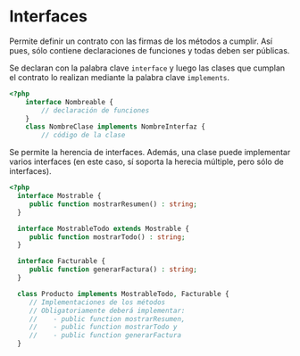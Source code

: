 # Interfaces

Permite definir un contrato con las firmas de los métodos a cumplir. Así pues, sólo contiene declaraciones de funciones y todas deben ser públicas.

Se declaran con la palabra clave `interface` y luego las clases que cumplan el contrato lo realizan mediante la palabra clave `implements`.

```php
<?php
    interface Nombreable {
    	// declaración de funciones
    }
    class NombreClase implements NombreInterfaz {
    	// código de la clase
```

Se permite la herencia de interfaces. Además, una clase puede implementar varios interfaces (en este caso, sí soporta la herecia múltiple, pero sólo de interfaces).

```php
<?php
  interface Mostrable {
     public function mostrarResumen() : string;
  }

  interface MostrableTodo extends Mostrable {
     public function mostrarTodo() : string;
  }

  interface Facturable {
     public function generarFactura() : string;
  }

  class Producto implements MostrableTodo, Facturable {
     // Implementaciones de los métodos
     // Obligatoriamente deberá implementar:
     //    - public function mostrarResumen, 
     //    - public function mostrarTodo y 
     //    - public function generarFactura
  }
```

